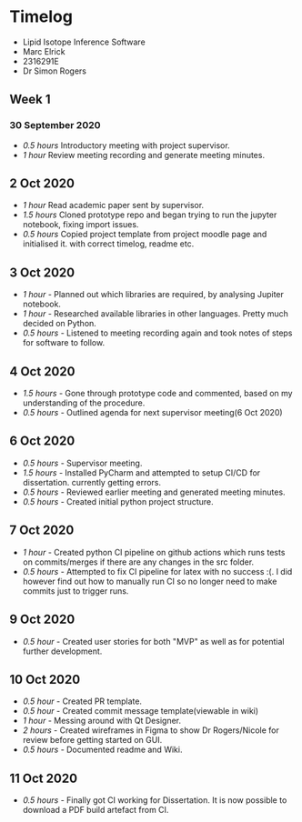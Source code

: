 # Timelog

- Lipid Isotope Inference Software
- Marc Elrick
- 2316291E
- Dr Simon Rogers

## Week 1

### 30 September 2020

- _0.5 hours_ Introductory meeting with project supervisor.
- _1 hour_ Review meeting recording and generate meeting minutes.

## 2 Oct 2020

- _1 hour_ Read academic paper sent by supervisor.
- _1.5 hours_ Cloned prototype repo and began trying to run the jupyter notebook, fixing import issues.
- _0.5 hours_ Copied project template from project moodle page and initialised it. with correct timelog, readme etc.

## 3 Oct 2020

- _1 hour_ - Planned out which libraries are required, by analysing Jupiter notebook.
- _1 hour_ - Researched available libraries in other languages. Pretty much decided on Python.
- _0.5 hours_ - Listened to meeting recording again and took notes of steps for software to follow.

## 4 Oct 2020

- _1.5 hours_ - Gone through prototype code and commented, based on my understanding of the procedure.
- _0.5 hours_ - Outlined agenda for next supervisor meeting(6 Oct 2020)

## 6 Oct 2020

- _0.5 hours_ - Supervisor meeting.
- _1.5 hours_ - Installed PyCharm and attempted to setup CI/CD for dissertation. currently getting errors.
- _0.5 hours_ - Reviewed earlier meeting and generated meeting minutes.
- _0.5 hours_ - Created initial python project structure.

## 7 Oct 2020
- _1 hour_ - Created python CI pipeline on github actions which runs tests on commits/merges if there are any changes in the src folder.
- _0.5 hours_ - Attempted to fix CI pipeline for latex with no success :(. I did however find out how to manually run CI so no longer need to make commits just to trigger runs.

## 9 Oct 2020
- _0.5 hour_ - Created user stories for both "MVP" as well as for potential further development.

## 10 Oct 2020
- _0.5 hour_ - Created PR template.
- _0.5 hour_ - Created commit message template(viewable in wiki)
- _1 hour_ - Messing around with Qt Designer.
- _2 hours_ - Created wireframes in Figma to show Dr Rogers/Nicole for review before getting started on GUI.
- _0.5 hours_ - Documented readme and Wiki.
## 11 Oct 2020
- _0.5 hours_ - Finally got CI working for Dissertation. It is now possible to download a PDF build artefact from CI.
